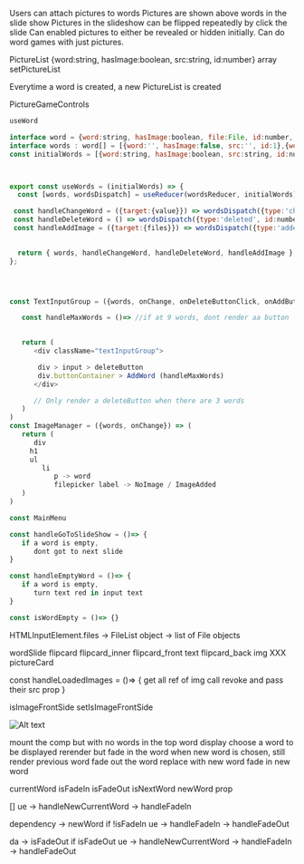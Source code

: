 Users can attach pictures to words
Pictures are shown above words in the slide show
Pictures in the slideshow can be flipped repeatedly by click the slide
Can enabled pictures to either be revealed or hidden initially.
Can do word games with just pictures. 



PictureList 
{word:string, hasImage:boolean, src:string, id:number} array
setPictureList

Everytime a word is created, a new PictureList is created

PictureGameControls
```Javascript
useWord

interface word = {word:string, hasImage:boolean, file:File, id:number, hasWord:boolean}
interface words : word[] = [{word:'', hasImage:false, src:'', id:1},{word:'', hasImage:false, src:'', id:2}]
const initialWords = [{word:string, hasImage:boolean, src:string, id:number}]



export const useWords = (initialWords) => {
  const [words, wordsDispatch] = useReducer(wordsReducer, initialWords);

 const handleChangeWord = ({target:{value}}) => wordsDispatch({type:'changedWord', word:value, id:number})
 const handleDeleteWord = () => wordsDispatch({type:'deleted', id:number})
 const handleAddImage = ({target:{files}}) => wordsDispatch({type:'addedImage', file:files[0], id:number})
 

  return { words, handleChangeWord, handleDeleteWord, handleAddImage };
};




```

```Javascript

const TextInputGroup = ({words, onChange, onDeleteButtonClick, onAddButtonClick})=>(

   const handleMaxWords = ()=> //if at 9 words, dont render aa button
   

   return (
      <div className="textInputGroup">

       div > input > deleteButton
       div.buttonContainer > AddWord (handleMaxWords)
      </div>

      // Only render a deleteButton when there are 3 words
   )
)
const ImageManager = ({words, onChange}) => (
   return (
      div  
     h1
     ul
        li
           p -> word
           filepicker label -> NoImage / ImageAdded
   )
)

const MainMenu

const handleGoToSlideShow = ()=> {
   if a word is empty, 
      dont got to next slide
}

const handleEmptyWord = ()=> {
   if a word is empty,
      turn text red in input text
}

const isWordEmpty = ()=> {}


```
HTMLInputElement.files -> FileList object -> list of File objects

wordSlide
   flipcard
      flipcard_inner
         flipcard_front
            text
         flipcard_back
            img
  XXX pictureCard

const handleLoadedImages = ()=> {
   get all ref of img
   call revoke and pass their src prop
}

isImageFrontSide setIsImageFrontSide

![Alt text](image.png)

mount the comp but with no words in the top word display
choose a word to be displayed
rerender but fade in the word
when new word is chosen, still render previous word
fade out the word
replace with new word
fade in new word 

currentWord
isFadeIn
isFadeOut
isNextWord
newWord prop

[]
ue -> handleNewCurrentWord 
   -> handleFadeIn

dependency -> newWord
   if !isFadeIn
   ue -> handleFadeIn
      -> handleFadeOut
      <!-- -> handleNewWord -->

<!-- if isNewWord
   -> handleNewCurrentWord 
   -> handleFadeIn -->

da -> isFadeOut
   if isFadeOut
   ue -> handleNewCurrentWord 
      -> handleFadeIn
      -> handleFadeOut





